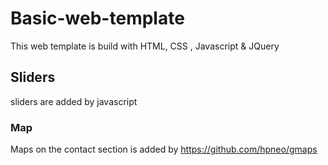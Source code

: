 # Basic-web-template
This web template is build with HTML, CSS , Javascript &amp; JQuery
## Sliders
sliders are added by javascript 
### Map
Maps on the contact section is added by https://github.com/hpneo/gmaps 
